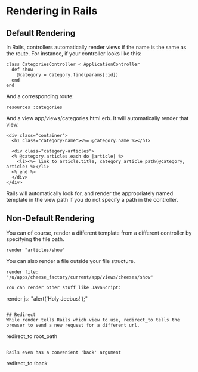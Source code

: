 

# Rendering in Rails


## Default Rendering
In Rails, controllers automatically render views if the name is the same as the route. For instance, if your controller looks like this:

```
class CategoriesController < ApplicationController
  def show
    @category = Category.find(params[:id])
  end
end
```
And a corresponding route:
```
resources :categories

```
And a view app/views/categories.html.erb. It will automatically render that view.
```
<div class="container">
  <h1 class="category-name"><%= @category.name %></h1>

  <div class="category-articles">
  <% @category.articles.each do |article| %>
    <li><%= link_to article.title, category_article_path(@category, article) %></li>
  <% end %>
  </div>
</div>
```
Rails will automatically look for, and render the appropriately named template in the view path if you do not specify a path in the controller.

## Non-Default Rendering
You can of course, render a different template from a different controller by specifying the file path.

```
render "articles/show"
```

You can also render a file outside your file structure.

```
render file:
"/u/apps/cheese_factory/current/app/views/cheeses/show"

You can render other stuff like JavaScript:

```
render js: "alert('Holy Jeebus!');"

```

## Redirect
While render tells Rails which view to use, redirect_to tells the browser to send a new request for a different url.

```
redirect_to root_path
```

Rails even has a convenient 'back' argument

```
redirect_to :back

```


